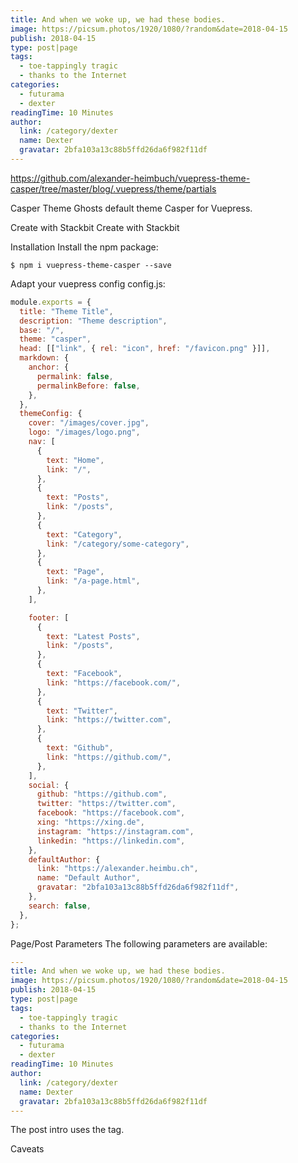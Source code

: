 ```yaml
---
title: And when we woke up, we had these bodies.
image: https://picsum.photos/1920/1080/?random&date=2018-04-15
publish: 2018-04-15
type: post|page
tags:
  - toe-tappingly tragic
  - thanks to the Internet
categories:
  - futurama
  - dexter
readingTime: 10 Minutes
author:
  link: /category/dexter
  name: Dexter
  gravatar: 2bfa103a13c88b5ffd26da6f982f11df
---
```


https://github.com/alexander-heimbuch/vuepress-theme-casper/tree/master/blog/.vuepress/theme/partials

Casper Theme
Ghosts default theme Casper for Vuepress.

Create with Stackbit
Create with Stackbit

Installation
Install the npm package:

```
$ npm i vuepress-theme-casper --save
```

Adapt your vuepress config config.js:

```js
module.exports = {
  title: "Theme Title",
  description: "Theme description",
  base: "/",
  theme: "casper",
  head: [["link", { rel: "icon", href: "/favicon.png" }]],
  markdown: {
    anchor: {
      permalink: false,
      permalinkBefore: false,
    },
  },
  themeConfig: {
    cover: "/images/cover.jpg",
    logo: "/images/logo.png",
    nav: [
      {
        text: "Home",
        link: "/",
      },
      {
        text: "Posts",
        link: "/posts",
      },
      {
        text: "Category",
        link: "/category/some-category",
      },
      {
        text: "Page",
        link: "/a-page.html",
      },
    ],

    footer: [
      {
        text: "Latest Posts",
        link: "/posts",
      },
      {
        text: "Facebook",
        link: "https://facebook.com/",
      },
      {
        text: "Twitter",
        link: "https://twitter.com",
      },
      {
        text: "Github",
        link: "https://github.com/",
      },
    ],
    social: {
      github: "https://github.com",
      twitter: "https://twitter.com",
      facebook: "https://facebook.com",
      xing: "https://xing.de",
      instagram: "https://instagram.com",
      linkedin: "https://linkedin.com",
    },
    defaultAuthor: {
      link: "https://alexander.heimbu.ch",
      name: "Default Author",
      gravatar: "2bfa103a13c88b5ffd26da6f982f11df",
    },
    search: false,
  },
};
```

Page/Post Parameters
The following parameters are available:

```yaml
---
title: And when we woke up, we had these bodies.
image: https://picsum.photos/1920/1080/?random&date=2018-04-15
publish: 2018-04-15
type: post|page
tags:
  - toe-tappingly tragic
  - thanks to the Internet
categories:
  - futurama
  - dexter
readingTime: 10 Minutes
author:
  link: /category/dexter
  name: Dexter
  gravatar: 2bfa103a13c88b5ffd26da6f982f11df
---
```

The post intro uses the <!-- more --> tag.

Caveats
